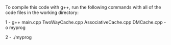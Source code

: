 To compile this code with g++, run the following commands with all of the code files in the working directory:

1 - g++ main.cpp TwoWayCache.cpp AssociativeCache.cpp DMCache.cpp -o myprog

2 - ./myprog
